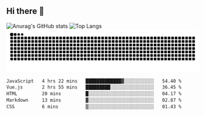 ## Hi there 👋
![Anurag's GitHub stats](https://githubreadme-93cp.vercel.app/api?username=CNCoreSteb)
![Top Langs](https://githubreadme-93cp.vercel.app/api/top-langs/?username=CNCoreSteb)
<picture>
  <source media="(prefers-color-scheme: dark)" srcset="https://raw.githubusercontent.com/CNCoreSteb/CNCoreSteb/output/github-contribution-grid-snake-dark.svg">
  <source media="(prefers-color-scheme: light)" srcset="https://raw.githubusercontent.com/CNCoreSteb/CNCoreSteb/output/github-contribution-grid-snake.svg">
  <img alt="github contribution grid snake animation" src="https://raw.githubusercontent.com/CNCoreSteb/CNCoreSteb/output/github-contribution-grid-snake.svg">
</picture>

<!--START_SECTION:waka-->

```txt
JavaScript   4 hrs 22 mins   █████████████▓░░░░░░░░░░░   54.40 %
Vue.js       2 hrs 55 mins   █████████░░░░░░░░░░░░░░░░   36.45 %
HTML         20 mins         █░░░░░░░░░░░░░░░░░░░░░░░░   04.17 %
Markdown     13 mins         ▓░░░░░░░░░░░░░░░░░░░░░░░░   02.87 %
CSS          6 mins          ▒░░░░░░░░░░░░░░░░░░░░░░░░   01.43 %
```

<!--END_SECTION:waka-->


<!--
**CNCoreSteb/CNCoreSteb** is a ✨ _special_ ✨ repository because its `README.md` (this file) appears on your GitHub profile.

Here are some ideas to get you started:

- 🔭 I’m currently working on ...
- 🌱 I’m currently learning ...
- 👯 I’m looking to collaborate on ...
- 🤔 I’m looking for help with ...
- 💬 Ask me about ...
- 📫 How to reach me: ...
- 😄 Pronouns: ...
- ⚡ Fun fact: ...
-->
